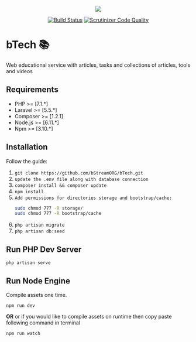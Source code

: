 <p align="center"><img src="https://media.licdn.com/media/AAEAAQAAAAAAAAg7AAAAJDM3MzNmZTY1LTdmODEtNDJkNC1iNzlkLTFkODMyNjBhZmQ0MA.png"></p>
<p align="center">
<a href="https://travis-ci.org/bStreamORG/bTech"><img src="https://travis-ci.org/bStreamORG/bTech.svg?branch=master" alt="Build Status"></a>
<a href="https://scrutinizer-ci.com/g/bStreamORG/bTech/?branch=master"><img src="https://scrutinizer-ci.com/g/bStreamORG/bTech/badges/quality-score.png?b=master" alt="Scrutinizer Code Quality"></a>
</p>
    
# bTech :books:

Web educational service with articles, tasks and collections of articles, tools and videos

## Requirements

- PHP >= [7.1.*]
- Laravel >= [5.5.*]
- Composer >= [1.2.1]
- Node.js >= [6.11.*]
- Npm >= [3.10.*]

## Installation

Follow the guide:

1. `git clone https://github.com/bStreamORG/bTech.git`
2. `update the .env file along with database connection`
3. `composer install && composer update`
4. `npm install`
5. `Add permissions for directories storage and bootstrap/cache:`
    ```sh
    sudo chmod 777 -R storage/
    sudo chmod 777 -R bootstrap/cache
    ```
6. `php artisan migrate`
7. `php artisan db:seed`


## Run PHP Dev Server
```
php artisan serve
```

## Run Node Engine

Compile assets one time.
```
npm run dev
```
**OR**
or if you would like to compile assets on runtime then copy paste following command in terminal 

`npm run watch`
